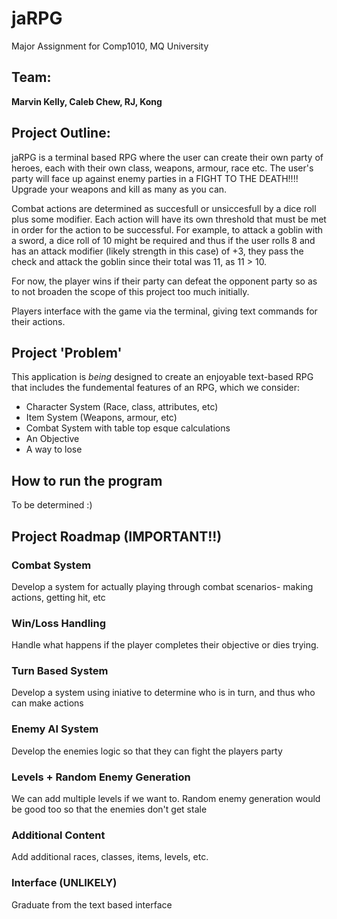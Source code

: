 # jaRPG
Major Assignment for Comp1010, MQ University

## Team:
**Marvin Kelly, Caleb Chew, RJ, Kong**

## Project Outline:

jaRPG is a terminal based RPG where the user can create their own party of heroes, each with their own class, weapons, armour, race etc. The user's party will face up against enemy parties in a FIGHT TO THE DEATH!!!! Upgrade your weapons and kill as many as you can.

Combat actions are determined as succesfull or unsiccesfull by a dice roll plus some modifier. Each action will have its own threshold that must be met in order for the action to be successful. For example, to attack a goblin with a sword, a dice roll of 10 might be required and thus if the user rolls 8 and has an attack modifier (likely strength in this case) of +3, they pass the check and attack the goblin since their total was 11, as 11 > 10.

For now, the player wins if their party can defeat the opponent party so as to not broaden the scope of this project too much initially.

Players interface with the game via the terminal, giving text commands for their actions.

## Project 'Problem'

This application is *being* designed to create an enjoyable text-based RPG that includes the fundemental features of an RPG, which we consider:
* Character System (Race, class, attributes, etc)
* Item System (Weapons, armour, etc)
* Combat System with table top esque calculations
* An Objective
* A way to lose

## How to run the program

To be determined :)



## Project Roadmap (IMPORTANT!!)

### Combat System
Develop a system for actually playing through combat scenarios- making actions, getting hit, etc

### Win/Loss Handling
Handle what happens if the player completes their objective or dies trying.

### Turn Based System
Develop a system using iniative to determine who is in turn, and thus who can make actions

### Enemy AI System
Develop the enemies logic so that they can fight the players party

### Levels + Random Enemy Generation
We can add multiple levels if we want to. Random enemy generation would be good too so that the enemies don't get stale

### Additional Content
Add additional races, classes, items, levels, etc.

### Interface (UNLIKELY)
Graduate from the text based interface



